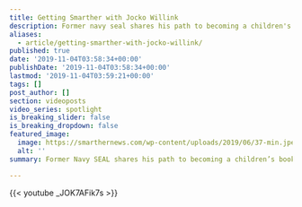 ```yaml
---
title: Getting Smarther with Jocko Willink
description: Former navy seal shares his path to becoming a children's book writer.
aliases:
  - article/getting-smarther-with-jocko-willink/
published: true
date: '2019-11-04T03:58:34+00:00'
publishDate: '2019-11-04T03:58:34+00:00'
lastmod: '2019-11-04T03:59:21+00:00'
tags: []
post_author: []
section: videoposts
video_series: spotlight
is_breaking_slider: false
is_breaking_dropdown: false
featured_image:
  image: https://smarthernews.com/wp-content/uploads/2019/06/37-min.jpeg
  alt: ''
summary: Former Navy SEAL shares his path to becoming a children’s book writer.

---
```

{{< youtube _JOK7AFik7s >}}